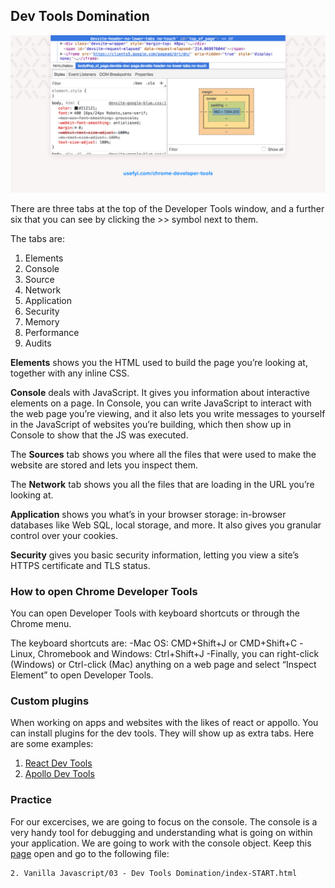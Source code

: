 ## Dev Tools Domination

![devtools](../../static/devtools.png)

There are three tabs at the top of the Developer Tools window, and a further six that you can see by clicking the >> symbol next to them.

The tabs are:

1. Elements
2. Console
3. Source
4. Network
5. Application
6. Security
7. Memory
8. Performance
9. Audits

**Elements** shows you the HTML used to build the page you’re looking at, together with any inline CSS.

**Console** deals with JavaScript. It gives you information about interactive elements on a page. In Console, you can write JavaScript to interact with the web page you’re viewing, and it also lets you write messages to yourself in the JavaScript of websites you’re building, which then show up in Console to show that the JS was executed.

The **Sources** tab shows you where all the files that were used to make the website are stored and lets you inspect them.

The **Network** tab shows you all the files that are loading in the URL you’re looking at.

**Application** shows you what’s in your browser storage: in-browser databases like Web SQL, local storage, and more. It also gives you granular control over your cookies.

**Security** gives you basic security information, letting you view a site’s HTTPS certificate and TLS status.

### How to open Chrome Developer Tools

You can open Developer Tools with keyboard shortcuts or through the Chrome menu.

The keyboard shortcuts are:
-Mac OS: CMD+Shift+J or CMD+Shift+C
-Linux, Chromebook and Windows: Ctrl+Shift+J
-Finally, you can right-click (Windows) or Ctrl-click (Mac) anything on a web page and select “Inspect Element” to open Developer Tools.

### Custom plugins

When working on apps and websites with the likes of react or appollo. You can install plugins for the dev tools. They will show up as extra tabs. Here are some examples:

1. [React Dev Tools](https://addons.mozilla.org/nl/firefox/addon/react-devtools/)
2. [Apollo Dev Tools](https://addons.mozilla.org/en-US/firefox/addon/apollo-developer-tools/)

### Practice

For our excercises, we are going to focus on the console. The console is a very handy tool for debugging and understanding what is going on within your application. We are going to work with the console object.
Keep this [page](https://developer.mozilla.org/en-US/docs/Web/API/console) open and go to the following file:

```
2. Vanilla Javascript/03 - Dev Tools Domination/index-START.html
```
